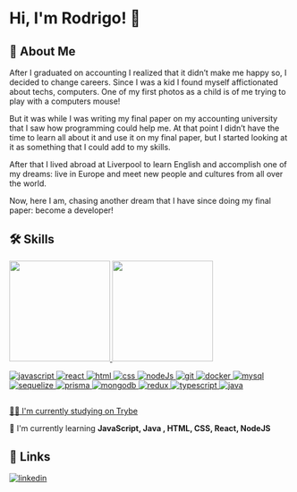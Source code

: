 
# Hi, I'm Rodrigo! 👋


## 🚀 About Me
<p>After I graduated on accounting I realized that it didn’t make me happy so, I decided to change careers. Since I was a kid I found myself affictionated about techs, computers. One of my first photos as a child is of me trying to play with a computers mouse!</p> 
<p>But it was while I was writing my final paper on my accounting university that I saw how programming could help me. At that point I didn’t have the time to learn all about it and use it on my final paper, but I started looking at it as something that I could add to my skills. </p>
<p>After that I lived abroad at Liverpool to learn English and accomplish one of my dreams: live in Europe and meet new people and cultures from all over the world.</p> 
<p>Now, here I am, chasing another dream that I have since doing my final paper: become a developer!</p>



## 🛠 Skills

<div>
  <a href="https://github.com/xafixav">
  <img height="180em" src="https://github-readme-stats.vercel.app/api?username=limarodrigoo&show_icons=true&theme=radical&include_all_commits=true&count_private=true"/>
  <img height="180em" src="https://github-readme-stats.vercel.app/api/top-langs/?username=limarodrigoo&layout=compact&langs_count=7&theme=radical"/>
</div>


![javascript](https://img.shields.io/badge/JavaScript-323330?style=for-the-badge&logo=javascript&logoColor=F7DF1E)
![react](https://img.shields.io/badge/React-20232A?style=for-the-badge&logo=react&logoColor=61DAFB)
![html](https://img.shields.io/badge/HTML5-E34F26?style=for-the-badge&logo=html5&logoColor=white)
![css](https://img.shields.io/badge/CSS3-1572B6?style=for-the-badge&logo=css3&logoColor=white)
![nodeJs](https://img.shields.io/badge/Node.js-339933?style=for-the-badge&logo=nodedotjs&logoColor=white)
![git](https://img.shields.io/badge/GIT-E44C30?style=for-the-badge&logo=git&logoColor=white)
![docker](https://img.shields.io/badge/Docker-2CA5E0?style=for-the-badge&logo=docker&logoColor=white)
![mysql](https://img.shields.io/badge/MySQL-005C84?style=for-the-badge&logo=mysql&logoColor=white)
![sequelize](https://img.shields.io/badge/Sequelize-52B0E7?style=for-the-badge&logo=Sequelize&logoColor=white)
![prisma](https://img.shields.io/badge/Prisma-3982CE?style=for-the-badge&logo=Prisma&logoColor=white)
![mongodb](https://img.shields.io/badge/MongoDB-4EA94B?style=for-the-badge&logo=mongodb&logoColor=white)
![redux](https://img.shields.io/badge/Redux-593D88?style=for-the-badge&logo=redux&logoColor=white)
![typescript](https://img.shields.io/badge/TypeScript-007ACC?style=for-the-badge&logo=typescript&logoColor=white)
![java](https://img.shields.io/badge/Java-ED8B00?style=for-the-badge&logo=java&logoColor=white)

## 
👩‍💻 I'm currently studying on [Trybe](https://github.com/betrybe)

🧠 I'm currently learning **JavaScript, Java , HTML, CSS, React, NodeJS**



## 🔗 Links
[![linkedin](https://img.shields.io/badge/linkedin-0A66C2?style=for-the-badge&logo=linkedin&logoColor=white)](https://www.linkedin.com/in/limarodrigoo/)

